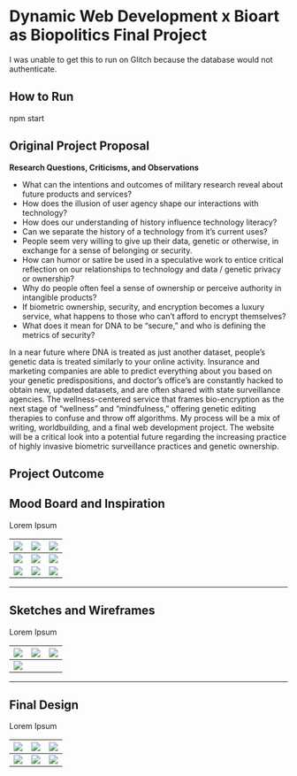 # Dynamic Web Development x Bioart as Biopolitics Final Project

I was unable to get this to run on Glitch because the database would not authenticate.

## How to Run
npm start

## Original Project Proposal

**Research Questions, Criticisms, and Observations**
- What can the intentions and outcomes of military research reveal about future products and services?
- How does the illusion of user agency shape our interactions with technology?
- How does our understanding of history influence technology literacy?
- Can we separate the history of a technology from it’s current uses?
- People seem very willing to give up their data, genetic or otherwise, in exchange for a sense of belonging or security.
- How can humor or satire be used in a speculative work to entice critical reflection on our relationships to technology and data / genetic privacy or ownership?
- Why do people often feel a sense of ownership or perceive authority in intangible products?
- If biometric ownership, security, and encryption becomes a luxury service, what happens to those who can’t afford to encrypt themselves?
- What does it mean for DNA to be “secure,” and who is defining the metrics of security?

In a near future where DNA is treated as just another dataset, people’s genetic data is treated similarly to your online activity. Insurance and marketing companies are able to predict everything about you based on your genetic predispositions, and doctor’s office’s are constantly hacked to obtain new, updated datasets, and are often shared with state surveillance agencies. The wellness-centered service that frames bio-encryption as the next stage of “wellness” and “mindfulness,” offering genetic editing therapies to confuse and throw off algorithms. My process will be a mix of writing, worldbuilding, and a final web development project. The website will be a critical look into a potential future regarding the increasing practice of highly invasive biometric surveillance practices and genetic ownership.

## Project Outcome

## Mood Board and Inspiration

Lorem Ipsum

| ![](process/process_moodboard_01.png) | ![](process_moodboard_02.png) | ![](process_moodboard_03.png) |
|------------------------------|------------------------------|------------------------------|
| ![](process_moodboard_04.png) | ![](process_moodboard_05.png) | ![](process_moodboard_06.png) |
| ![](process_moodboard_07.png) | ![](process_moodboard_08.png) | ![](process_moodboard_09.webp) |

---

## Sketches and Wireframes

Lorem Ipsum

| ![](process_sketch.png) | ![](process_wirefreame_01.png) | ![](process_wirefreame_02.png) |
|-------------------------|-------------------------------|-------------------------------|
| ![](process_wirefreame_03.png) |  |  |

---

## Final Design

Lorem Ipsum

| ![](process_moodboard01.png) | ![](process_moodboard01.png) | ![](process_moodboard01.png) |
|------------------------------|------------------------------|------------------------------|
| ![](process_moodboard01.png) | ![](process_moodboard01.png) | ![](process_moodboard01.png) |

